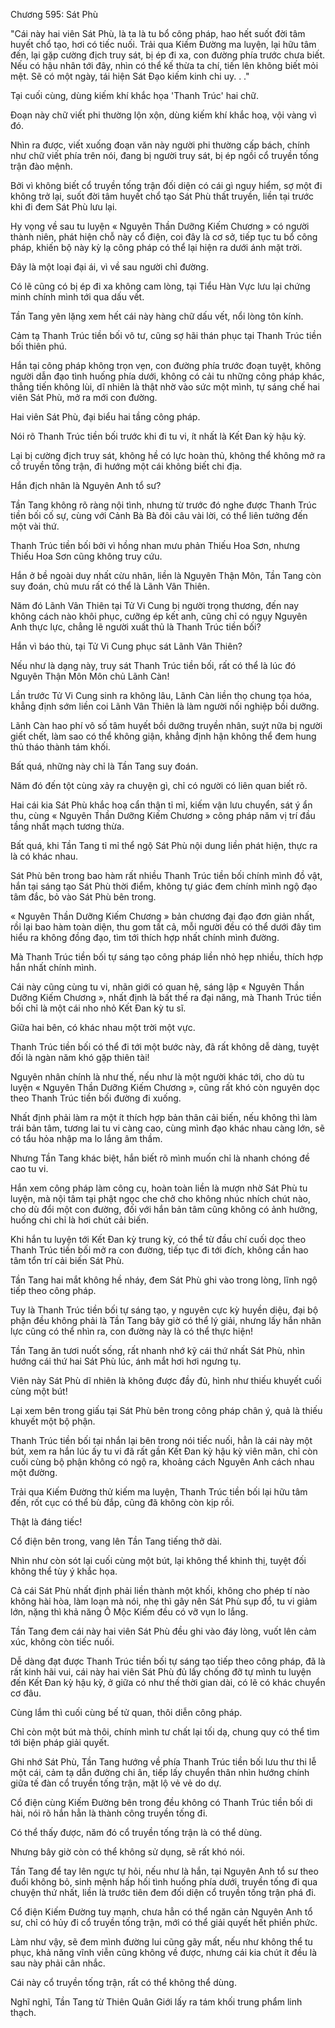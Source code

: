 




Chương 595: Sát Phù


"Cái này hai viên Sát Phù, là ta là tu bổ công pháp, hao hết suốt đời tâm huyết chổ tạo, hơi có tiếc nuối. Trải qua Kiếm Đường ma luyện, lại hữu tâm đến, lại gặp cường địch truy sát, bị ép đi xa, con đường phía trước chưa biết. Nếu có hậu nhân tới đây, nhìn có thể kế thừa ta chí, tiến lên không biết mỏi mệt. Sẽ có một ngày, tái hiện Sát Đạo kiếm kinh chi uy. . ."

Tại cuối cùng, dùng kiếm khí khắc họa 'Thanh Trúc' hai chữ.

Đoạn này chữ viết phi thường lộn xộn, dùng kiếm khí khắc hoạ, vội vàng vì đó.

Nhìn ra được, viết xuống đoạn văn này người phi thường cấp bách, chính như chữ viết phía trên nói, đang bị người truy sát, bị ép ngồi cổ truyền tống trận đào mệnh.

Bởi vì không biết cổ truyền tống trận đối diện có cái gì nguy hiểm, sợ một đi không trở lại, suốt đời tâm huyết chổ tạo Sát Phù thất truyền, liền tại trước khi đi đem Sát Phù lưu lại.

Hy vọng về sau tu luyện « Nguyên Thần Dưỡng Kiếm Chương » có người thành niên, phát hiện chỗ này cổ điện, coi đây là cơ sở, tiếp tục tu bổ công pháp, khiến bộ này kỳ lạ công pháp có thể lại hiện ra dưới ánh mặt trời.

Đây là một loại đại ái, vì về sau người chỉ đường.

Có lẽ cũng có bị ép đi xa không cam lòng, tại Tiểu Hàn Vực lưu lại chứng minh chính mình tới qua dấu vết.

Tần Tang yên lặng xem hết cái này hàng chữ dấu vết, nổi lòng tôn kính.

Cảm tạ Thanh Trúc tiền bối vô tư, cũng sợ hãi thán phục tại Thanh Trúc tiền bối thiên phú.

Hắn tại công pháp không trọn vẹn, con đường phía trước đoạn tuyệt, không người dẫn đạo tình huống phía dưới, không có cải tu những công pháp khác, thẳng tiến không lùi, dĩ nhiên là thật nhờ vào sức một mình, tự sáng chế hai viên Sát Phù, mở ra mới con đường.

Hai viên Sát Phù, đại biểu hai tầng công pháp.

Nói rõ Thanh Trúc tiền bối trước khi đi tu vi, ít nhất là Kết Đan kỳ hậu kỳ.

Lại bị cường địch truy sát, không hề có lực hoàn thủ, không thể không mở ra cổ truyền tống trận, đi hướng một cái không biết chi địa.

Hắn địch nhân là Nguyên Anh tổ sư?

Tần Tang không rõ ràng nội tình, nhưng từ trước đó nghe được Thanh Trúc tiền bối cố sự, cùng với Cảnh Bà Bà đôi câu vài lời, có thể liên tưởng đến một vài thứ.

Thanh Trúc tiền bối bởi vì hồng nhan mưu phản Thiếu Hoa Sơn, nhưng Thiếu Hoa Sơn cũng không truy cứu.

Hắn ở bề ngoài duy nhất cừu nhân, liền là Nguyên Thận Môn, Tần Tang còn suy đoán, chủ mưu rất có thể là Lãnh Vân Thiên.

Năm đó Lãnh Vân Thiên tại Tử Vi Cung bị người trọng thương, đến nay không cách nào khôi phục, cưỡng ép kết anh, cũng chỉ có ngụy Nguyên Anh thực lực, chẳng lẽ người xuất thủ là Thanh Trúc tiền bối?

Hắn vì báo thù, tại Tử Vi Cung phục sát Lãnh Vân Thiên?

Nếu như là dạng này, truy sát Thanh Trúc tiền bối, rất có thể là lúc đó Nguyên Thận Môn Môn chủ Lãnh Càn!

Lần trước Tử Vi Cung sinh ra không lâu, Lãnh Càn liền thọ chung tọa hóa, khẳng định sớm liền coi Lãnh Vân Thiên là làm người nối nghiệp bồi dưỡng.

Lãnh Càn hao phí vô số tâm huyết bồi dưỡng truyền nhân, suýt nữa bị người giết chết, làm sao có thể không giận, khẳng định hận không thể đem hung thủ tháo thành tám khối.

Bất quá, những này chỉ là Tần Tang suy đoán.

Năm đó đến tột cùng xảy ra chuyện gì, chỉ có người có liên quan biết rõ.

Hai cái kia Sát Phù khắc hoạ cẩn thận tỉ mỉ, kiếm vận lưu chuyển, sát ý ẩn thu, cùng « Nguyên Thần Dưỡng Kiếm Chương » công pháp năm vị trí đầu tầng nhất mạch tương thừa.

Bất quá, khi Tần Tang tỉ mỉ thể ngộ Sát Phù nội dung liền phát hiện, thực ra là có khác nhau.

Sát Phù bên trong bao hàm rất nhiều Thanh Trúc tiền bối chính mình đồ vật, hắn tại sáng tạo Sát Phù thời điểm, không tự giác đem chính mình ngộ đạo tâm đắc, bỏ vào Sát Phù bên trong.

« Nguyên Thần Dưỡng Kiếm Chương » bản chương đại đạo đơn giản nhất, rồi lại bao hàm toàn diện, thu gom tất cả, mỗi người đều có thể dưới đây tìm hiểu ra không đồng đạo, tìm tới thích hợp nhất chính mình đường.

Mà Thanh Trúc tiền bối tự sáng tạo công pháp liền nhỏ hẹp nhiều, thích hợp hắn nhất chính mình.

Cái này cũng cùng tu vi, nhãn giới có quan hệ, sáng lập « Nguyên Thần Dưỡng Kiếm Chương », nhất định là bất thế ra đại năng, mà Thanh Trúc tiền bối chỉ là một cái nho nhỏ Kết Đan kỳ tu sĩ.

Giữa hai bên, có khác nhau một trời một vực.

Thanh Trúc tiền bối có thể đi tới một bước này, đã rất không dễ dàng, tuyệt đối là ngàn năm khó gặp thiên tài!

Nguyên nhân chính là như thế, nếu như là một người khác tới, cho dù tu luyện « Nguyên Thần Dưỡng Kiếm Chương », cũng rất khó còn nguyên dọc theo Thanh Trúc tiền bối đường đi xuống.

Nhất định phải làm ra một ít thích hợp bản thân cải biến, nếu không thì làm trái bản tâm, tương lai tu vi càng cao, cùng mình đạo khác nhau càng lớn, sẽ có tẩu hỏa nhập ma lo lắng âm thầm.

Nhưng Tần Tang khác biệt, hắn biết rõ mình muốn chỉ là nhanh chóng đề cao tu vi.

Hắn xem công pháp làm công cụ, hoàn toàn liền là mượn nhờ Sát Phù tu luyện, mà nội tâm tại phật ngọc che chở cho không nhúc nhích chút nào, cho dù đổi một con đường, đối với hắn bản tâm cũng không có ảnh hưởng, huống chi chỉ là hơi chút cải biến.

Khi hắn tu luyện tới Kết Đan kỳ trung kỳ, có thể từ đầu chí cuối dọc theo Thanh Trúc tiền bối mở ra con đường, tiếp tục đi tới đích, không cần hao tâm tổn trí cải biến Sát Phù.

Tần Tang hai mắt không hề nháy, đem Sát Phù ghi vào trong lòng, lĩnh ngộ tiếp theo công pháp.

Tuy là Thanh Trúc tiền bối tự sáng tạo, y nguyên cực kỳ huyền diệu, đại bộ phận đều không phải là Tần Tang bây giờ có thể lý giải, nhưng lấy hắn nhãn lực cũng có thể nhìn ra, con đường này là có thể thực hiện!

Tần Tang ăn tươi nuốt sống, rất nhanh nhớ kỹ cái thứ nhất Sát Phù, nhìn hướng cái thứ hai Sát Phù lúc, ánh mắt hơi hơi ngưng tụ.

Viên này Sát Phù dĩ nhiên là không được đầy đủ, hình như thiếu khuyết cuối cùng một bút!

Lại xem bên trong giấu tại Sát Phù bên trong công pháp chân ý, quả là thiếu khuyết một bộ phận.

Thanh Trúc tiền bối tại nhắn lại bên trong nói tiếc nuối, hẳn là cái này một bút, xem ra hắn lúc ấy tu vi đã rất gần Kết Đan kỳ hậu kỳ viên mãn, chỉ còn cuối cùng bộ phận không có ngộ ra, khoảng cách Nguyên Anh cách nhau một đường.

Trải qua Kiếm Đường thử kiếm ma luyện, Thanh Trúc tiền bối lại hữu tâm đến, rốt cục có thể bù đắp, cũng đã không còn kịp rồi.

Thật là đáng tiếc!

Cổ điện bên trong, vang lên Tần Tang tiếng thở dài.

Nhìn như còn sót lại cuối cùng một bút, lại không thể khinh thị, tuyệt đối không thể tùy ý khắc họa.

Cả cái Sát Phù nhất định phải liền thành một khối, không cho phép tí nào không hài hòa, làm loạn mà nói, nhẹ thì gây nên Sát Phù sụp đổ, tu vi giảm lớn, nặng thì khả năng Ô Mộc Kiếm đều có vỡ vụn lo lắng.

Tần Tang đem cái này hai viên Sát Phù đều ghi vào đáy lòng, vuốt lên cảm xúc, không còn tiếc nuối.

Dễ dàng đạt được Thanh Trúc tiền bối tự sáng tạo tiếp theo công pháp, đã là rất kinh hãi vui, cái này hai viên Sát Phù đủ lấy chống đỡ tự mình tu luyện đến Kết Đan kỳ hậu kỳ, ở giữa có như thế thời gian dài, có lẽ có khác chuyển cơ đâu.

Cùng lắm thì cuối cùng bế tử quan, thôi diễn công pháp.

Chỉ còn một bút mà thôi, chính mình tư chất lại tối dạ, chung quy có thể tìm tới biện pháp giải quyết.

Ghi nhớ Sát Phù, Tần Tang hướng về phía Thanh Trúc tiền bối lưu thư thi lễ một cái, cảm tạ dẫn đường chi ân, tiếp lấy chuyển thân nhìn hướng chính giữa tế đàn cổ truyền tống trận, mặt lộ vẻ vẻ do dự.

Cổ điện cùng Kiếm Đường bên trong đều không có Thanh Trúc tiền bối di hài, nói rõ hắn hẳn là thành công truyền tống đi.

Có thể thấy được, năm đó cổ truyền tống trận là có thể dùng.

Nhưng bây giờ còn có thể không sử dụng, sẽ rất khó nói.

Tần Tang để tay lên ngực tự hỏi, nếu như là hắn, tại Nguyên Anh tổ sư theo đuổi không bỏ, sinh mệnh hấp hối tình huống phía dưới, truyền tống đi qua chuyện thứ nhất, liền là trước tiên đem đối diện cổ truyền tống trận phá đi.

Cổ điện Kiếm Đường tuy mạnh, chưa hẳn có thể ngăn cản Nguyên Anh tổ sư, chỉ có hủy đi cổ truyền tống trận, mới có thể giải quyết hết phiền phức.

Làm như vậy, sẽ đem mình đường lui cũng gãy mất, nếu như không thể tu phục, khả năng vĩnh viễn cũng không về được, nhưng cái kia chút ít đều là sau này phải cân nhắc.

Cái này cổ truyền tống trận, rất có thể không thể dùng.

Nghĩ nghĩ, Tần Tang từ Thiên Quân Giới lấy ra tám khối trung phẩm linh thạch.




